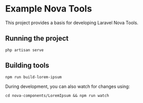 # Example Nova Tools

This project provides a basis for developing Laravel Nova Tools.

## Running the project

`php artisan serve`

## Building tools

`npm run build-lorem-ipsum`

During development, you can also watch for changes using:

`cd nova-components/LoremIpsum && npm run watch`
